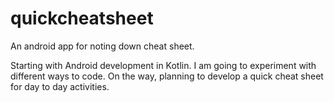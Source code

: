 # quickcheatsheet
An android app for noting down cheat sheet. 

Starting with Android development in Kotlin. I am going to experiment with different ways to code.
On the way, planning to develop a quick cheat sheet for day to day activities.

